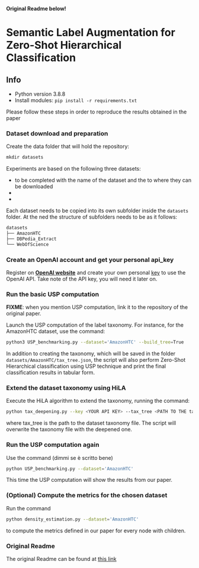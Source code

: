 **Original Readme below!**

# Semantic Label Augmentation for Zero-Shot Hierarchical Classification

## Info
* Python version 3.8.8
* Install modules: ```pip install -r requirements.txt```

Please follow these steps in order to reproduce the results obtained in the paper

### Dataset download and preparation

Create the data folder that will hold the repository:

```python
mkdir datasets
```

Experiments are based on the following three datasets:

- to be completed with the name of the dataset and the to where they can be downloaded
-
-

Each dataset needs to be copied into its own subfolder inside the `datasets` folder. At the ned the structure of subfolders needs to be as it follows: 

```bash
datasets
├── AmazonHTC
├── DBPedia_Extract
└── WebOfScience

```

### Create an OpenAI account and get your personal api_key
Register on [**OpenAI website**](https://openai.com/) and create your own personal [key](https://platform.openai.com/api-keys)  to use the OpenAI API. Take note of the API key, you will need it later on.


### Run the basic USP computation

**FIXME**: when you mention USP computation, link it to the repository of the original paper.

Launch the USP computation of the label taxonomy. For instance, for the AmazonHTC dataset, use the command:

```bash
python3 USP_benchmarking.py --dataset='AmazonHTC' --build_tree=True
```

In addition to creating the taxonomy, which will be saved in the folder `datasets/AmazonHTC/tax_tree.json`, the script will also perform Zero-Shot Hierarchical classification using USP technique and print the final classification results in tabular form. 

### Extend the dataset taxonomy using HiLA

Execute the HiLA algorithm to extend the taxonomy, running the command: 

```bash
python tax_deepening.py --key <YOUR API KEY> --tax_tree <PATH TO THE tax_tree.json FILE CREATED IN PREVIOUS STEP>
```

where tax_tree is the path to the dataset taxonomy file. The script will overwrite the taxonomy file with the deepened one.

### Run the USP computation again

Use the command (dimmi se è scritto bene)

```bash
python USP_benchmarking.py --dataset='AmazonHTC' 
```

This time the USP computation will show the results from our paper.

### (Optional) Compute the metrics for the chosen dataset

Run the command

```bash
python density_estimation.py --dataset='AmazonHTC' 
```

to compute the metrics defined in our paper for every node with children.

### Original Readme
The original Readme can be found at [this link](https://github.com/bong-yo/TaxonomyZeroShooter)

